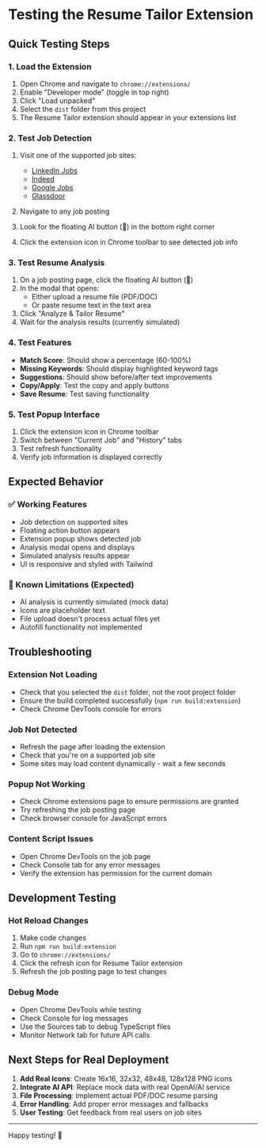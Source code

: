 # Testing the Resume Tailor Extension

## Quick Testing Steps

### 1. Load the Extension
1. Open Chrome and navigate to `chrome://extensions/`
2. Enable "Developer mode" (toggle in top right)
3. Click "Load unpacked"
4. Select the `dist` folder from this project
5. The Resume Tailor extension should appear in your extensions list

### 2. Test Job Detection
1. Visit one of the supported job sites:
   - [LinkedIn Jobs](https://www.linkedin.com/jobs/)
   - [Indeed](https://www.indeed.com/)
   - [Google Jobs](https://jobs.google.com/)
   - [Glassdoor](https://www.glassdoor.com/)

2. Navigate to any job posting
3. Look for the floating AI button (📄) in the bottom right corner
4. Click the extension icon in Chrome toolbar to see detected job info

### 3. Test Resume Analysis
1. On a job posting page, click the floating AI button (📄)
2. In the modal that opens:
   - Either upload a resume file (PDF/DOC)
   - Or paste resume text in the text area
3. Click "Analyze & Tailor Resume"
4. Wait for the analysis results (currently simulated)

### 4. Test Features
- **Match Score**: Should show a percentage (60-100%)
- **Missing Keywords**: Should display highlighted keyword tags
- **Suggestions**: Should show before/after text improvements
- **Copy/Apply**: Test the copy and apply buttons
- **Save Resume**: Test saving functionality

### 5. Test Popup Interface
1. Click the extension icon in Chrome toolbar
2. Switch between "Current Job" and "History" tabs
3. Test refresh functionality
4. Verify job information is displayed correctly

## Expected Behavior

### ✅ Working Features
- Job detection on supported sites
- Floating action button appears
- Extension popup shows detected job
- Analysis modal opens and displays
- Simulated analysis results appear
- UI is responsive and styled with Tailwind

### 🔧 Known Limitations (Expected)
- AI analysis is currently simulated (mock data)
- Icons are placeholder text
- File upload doesn't process actual files yet
- Autofill functionality not implemented

## Troubleshooting

### Extension Not Loading
- Check that you selected the `dist` folder, not the root project folder
- Ensure the build completed successfully (`npm run build:extension`)
- Check Chrome DevTools console for errors

### Job Not Detected
- Refresh the page after loading the extension
- Check that you're on a supported job site
- Some sites may load content dynamically - wait a few seconds

### Popup Not Working
- Check Chrome extensions page to ensure permissions are granted
- Try refreshing the job posting page
- Check browser console for JavaScript errors

### Content Script Issues
- Open Chrome DevTools on the job page
- Check Console tab for any error messages
- Verify the extension has permission for the current domain

## Development Testing

### Hot Reload Changes
1. Make code changes
2. Run `npm run build:extension`
3. Go to `chrome://extensions/`
4. Click the refresh icon for Resume Tailor extension
5. Refresh the job posting page to test changes

### Debug Mode
- Open Chrome DevTools while testing
- Check Console for log messages
- Use the Sources tab to debug TypeScript files
- Monitor Network tab for future API calls

## Next Steps for Real Deployment

1. **Add Real Icons**: Create 16x16, 32x32, 48x48, 128x128 PNG icons
2. **Integrate AI API**: Replace mock data with real OpenAI/AI service
3. **File Processing**: Implement actual PDF/DOC resume parsing
4. **Error Handling**: Add proper error messages and fallbacks
5. **User Testing**: Get feedback from real users on job sites

---

Happy testing! 🧪
